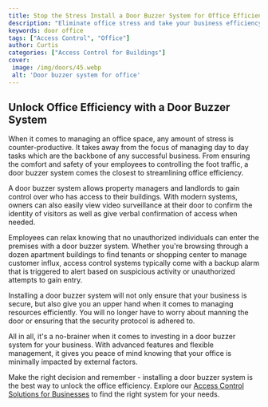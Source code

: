 ```yaml
---
title: Stop the Stress Install a Door Buzzer System for Office Efficiency
description: "Eliminate office stress and take your business efficiency to the next level with a door buzzer system Learn how to install one and make your office a more productive and stress-free environment"
keywords: door office
tags: ["Access Control", "Office"]
author: Curtis
categories: ["Access Control for Buildings"]
cover: 
 image: /img/doors/45.webp
 alt: 'Door buzzer system for office'
---
```

## Unlock Office Efficiency with a Door Buzzer System
When it comes to managing an office space, any amount of stress is counter-productive. It takes away from the focus of managing day to day tasks which are the backbone of any successful business. From ensuring the comfort and safety of your employees to controlling the foot traffic, a door buzzer system comes the closest to streamlining office efficiency. 

A door buzzer system allows property managers and landlords to gain control over who has access to their buildings. With modern systems, owners can also easily view video surveillance at their door to confirm the identity of visitors as well as give verbal confirmation of access when needed.

Employees can relax knowing that no unauthorized individuals can enter the premises with a door buzzer system. Whether you're browsing through a dozen apartment buildings to find tenants or shopping center to manage customer influx, access control systems typically come with a backup alarm that is triggered to alert based on suspicious activity or unauthorized attempts to gain entry.

Installing a door buzzer system will not only ensure that your business is secure, but also give you an upper hand when it comes to managing resources efficiently. You will no longer have to worry about manning the door or ensuring that the security protocol is adhered to. 

All in all, it's a no-brainer when it comes to investing in a door buzzer system for your business. With advanced features and flexible management, it gives you peace of mind knowing that your office is minimally impacted by external factors. 

Make the right decision and remember - installing a door buzzer system is the best way to unlock the office efficiency. Explore our [Access Control Solutions for Businesses](/access-control) to find the right system for your needs.
